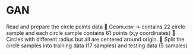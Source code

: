 # GAN
Read and prepare the circle points data
 Geom.csv -> contains 22 circle sample and each
circle sample contains 61 points (x,y coordinates)
 Circles with different radius but all are centered
around origin.
 Split the circle samples into training data (17
samples) and testing data (5 samples)
